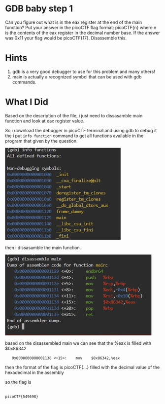 # GDB baby step 1

Can you figure out what is in the eax register at the end of the main function? Put your answer in the picoCTF flag format: picoCTF{n} where n is the contents of the eax register in the decimal number base. If the answer was 0x11 your flag would be picoCTF{17}.
Disassemble this.

# Hints

1. gdb is a very good debugger to use for this problem and many others!
2. main is actually a recognized symbol that can be used with gdb commands.

# What I Did

Based on the description of the file, i just need to dissasamble main function
and look at eax register value.

So i download the debugger in picoCTF terminal and using gdb to debug it
the i put ``` info function ``` command to get all functions
available in the program that given by the question.

<img src="Pic_1.jpg">

then i dissasamble the main function.

<img src="Pic_2.jpg">

based on the disassembled main we can see that the %eax is filled with  $0x86342

```
   0x0000000000001138 <+15>:    mov    $0x86342,%eax
```
then the format of the flag is picoCTF{...}
filled with the decimal value of the hexadecimal in the assembly

so the flag is
```

picoCTF{549698}

```
